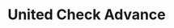 ---
title: United Check Advance
slug: united-check-advance
updated-on: '2024-05-30T13:44:31.749Z'
created-on: '2024-05-30T13:41:46.671Z'
published-on: '2024-05-30T13:54:32.469Z'
f_city-state-2:
- cms/city/fayette-ga.md
- cms/city/amory-ms.md
- cms/city/cleveland-tn.md
f_locations:
- cms/payday-loan/united-check-advance-28085.md
- cms/payday-loan/united-check-advance-28086.md
- cms/payday-loan/united-check-advance-28087.md
f_states:
- cms/state/georgia.md
- cms/state/mississippi.md
- cms/state/tennessee.md
layout: '[company].html'
tags: company
---